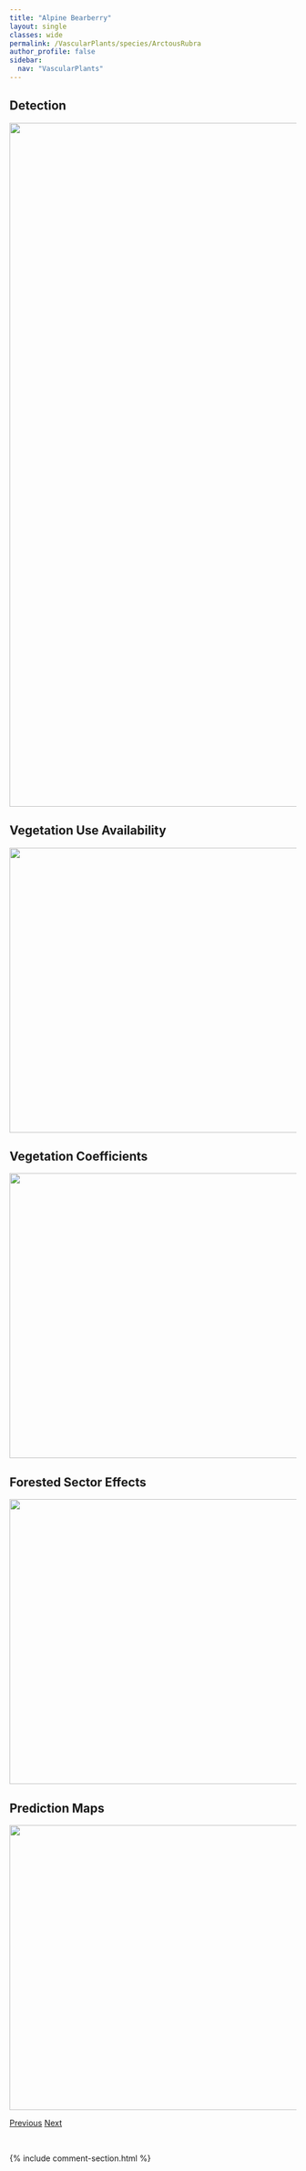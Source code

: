 ```yaml
---
title: "Alpine Bearberry"
layout: single
classes: wide
permalink: /VascularPlants/species/ArctousRubra
author_profile: false
sidebar:
  nav: "VascularPlants"
---
```


<h2>Detection</h2>

<a href="https://drive.google.com/uc?export=view&id=1eoLnnSy9CDMBtzGFORoYF16p8197XH1k">
<img src="https://drive.google.com/uc?export=view&id=1eoLnnSy9CDMBtzGFORoYF16p8197XH1k" height = "1200" width = "800">
</a>


<h2>Vegetation Use Availability</h2>

<a href="https://drive.google.com/uc?export=view&id=1cnT74uf69oxLltxvbIVjDUZfmIwsPT34">
<img src="https://drive.google.com/uc?export=view&id=1cnT74uf69oxLltxvbIVjDUZfmIwsPT34" height = "500" width = "1000">
</a>


<h2>Vegetation Coefficients</h2>

<a href="https://drive.google.com/uc?export=view&id=1jDpiAxgphmvpuxe-8v4RKHxGfuQaxbVl">
<img src="https://drive.google.com/uc?export=view&id=1jDpiAxgphmvpuxe-8v4RKHxGfuQaxbVl" height = "500" width = "1000">
</a>


<h2>Forested Sector Effects</h2>

<a href="https://drive.google.com/uc?export=view&id=1L_cXnbO0UryGXXCTMyhM2bdYqUuiouy8">
<img src="https://drive.google.com/uc?export=view&id=1L_cXnbO0UryGXXCTMyhM2bdYqUuiouy8" height = "500" width = "1000">
</a>


<h2>Prediction Maps</h2>

<a href="https://drive.google.com/uc?export=view&id=1L2WLjk-w4l-N2Wljgv4n33CReUvnq6f4">
<img src="https://drive.google.com/uc?export=view&id=1L2WLjk-w4l-N2Wljgv4n33CReUvnq6f4" height = "500" width = "1000">
</a>


<a href="/DevelopmentWebsite/VascularPlants/species/ArctostaphylosUvaUrsi" class="pagination--pager" title="Common Bearberry">Previous</a> <a href="/DevelopmentWebsite/VascularPlants/species/ArethusaBulbosa" class="pagination--pager" title="Arethusa bulbosa">Next</a>

<p>&nbsp;</p>

{% include comment-section.html %}
